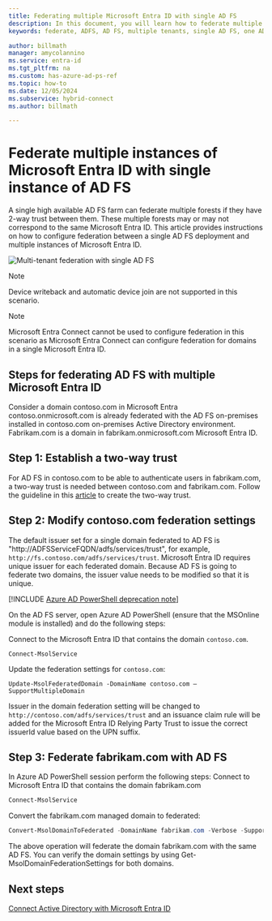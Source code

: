 ```yaml
---
title: Federating multiple Microsoft Entra ID with single AD FS
description: In this document, you will learn how to federate multiple Microsoft Entra ID with a single AD FS.
keywords: federate, ADFS, AD FS, multiple tenants, single AD FS, one ADFS, multi-tenant federation, multi-forest adfs, aad connect, federation, cross-tenant federation

author: billmath
manager: amycolannino
ms.service: entra-id
ms.tgt_pltfrm: na
ms.custom: has-azure-ad-ps-ref
ms.topic: how-to
ms.date: 12/05/2024
ms.subservice: hybrid-connect
ms.author: billmath

---
```


# Federate multiple instances of Microsoft Entra ID with single instance of AD FS

A single high available AD FS farm can federate multiple forests if they have 2-way trust between them. These multiple forests may or may not correspond to the same Microsoft Entra ID. This article provides instructions on how to configure federation between a single AD FS deployment and multiple instances of Microsoft Entra ID.

![Multi-tenant federation with single AD FS](./media/how-to-connect-fed-single-adfs-multitenant-federation/concept.png)
 
> [!NOTE]
> Device writeback and automatic device join are not supported in this scenario.

> [!NOTE]
> Microsoft Entra Connect cannot be used to configure federation in this scenario as Microsoft Entra Connect can configure federation for domains in a single Microsoft Entra ID.

<a name='steps-for-federating-ad-fs-with-multiple-azure-ad'></a>

## Steps for federating AD FS with multiple Microsoft Entra ID

Consider a domain contoso.com in Microsoft Entra contoso.onmicrosoft.com is already federated with the AD FS on-premises installed in contoso.com on-premises Active Directory environment. Fabrikam.com is a domain in fabrikam.onmicrosoft.com Microsoft Entra ID.

## Step 1: Establish a two-way trust
 
For AD FS in contoso.com to be able to authenticate users in fabrikam.com, a two-way trust is needed between contoso.com and fabrikam.com. Follow the guideline in this [article](/previous-versions/windows/it-pro/windows-server-2008-R2-and-2008/cc816590(v=ws.10)) to create the two-way trust.
 
## Step 2: Modify contoso.com federation settings 
 
The default issuer set for a single domain federated to AD FS is "http\://ADFSServiceFQDN/adfs/services/trust", for example, `http://fs.contoso.com/adfs/services/trust`. Microsoft Entra ID requires unique issuer for each federated domain. Because AD FS is going to federate two domains, the issuer value needs to be modified so that it is unique. 

[!INCLUDE [Azure AD PowerShell deprecation note](~/../docs/reusable-content/msgraph-powershell/includes/aad-powershell-deprecation-note.md)]

On the AD FS server, open Azure AD PowerShell (ensure that the MSOnline module is installed) and do the following steps:
 
Connect to the Microsoft Entra ID that contains the domain `contoso.com`.

  `Connect-MsolService`

Update the federation settings for `contoso.com`:

  `Update-MsolFederatedDomain -DomainName contoso.com –SupportMultipleDomain`
 
Issuer in the domain federation setting will be changed to `http://contoso.com/adfs/services/trust` and an issuance claim rule will be added for the Microsoft Entra ID Relying Party Trust to issue the correct issuerId value based on the UPN suffix.
 
## Step 3: Federate fabrikam.com with AD FS
 
In Azure AD PowerShell session perform the following steps:
Connect to Microsoft Entra ID that contains the domain fabrikam.com

```powershell
Connect-MsolService
```
Convert the fabrikam.com managed domain to federated:

```powershell
Convert-MsolDomainToFederated -DomainName fabrikam.com -Verbose -SupportMultipleDomain
```
 
The above operation will federate the domain fabrikam.com with the same AD FS. You can verify the domain settings by using Get-MsolDomainFederationSettings for both domains.

## Next steps
[Connect Active Directory with Microsoft Entra ID](../whatis-hybrid-identity.md)
